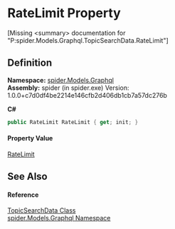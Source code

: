 # RateLimit Property


\[Missing &lt;summary&gt; documentation for "P:spider.Models.Graphql.TopicSearchData.RateLimit"\]



## Definition
**Namespace:** <a href="a7324a28-4f46-beaa-9269-26a8fa385391">spider.Models.Graphql</a>  
**Assembly:** spider (in spider.exe) Version: 1.0.0+c7d0df4be2214e146cfb2d406db1cb7a57dc276b

**C#**
``` C#
public RateLimit RateLimit { get; init; }
```



#### Property Value
<a href="464682f1-a296-29d1-275b-1f6b003d75d7">RateLimit</a>

## See Also


#### Reference
<a href="b4d4132e-e6c4-c099-49e2-f9d56e64ca99">TopicSearchData Class</a>  
<a href="a7324a28-4f46-beaa-9269-26a8fa385391">spider.Models.Graphql Namespace</a>  
